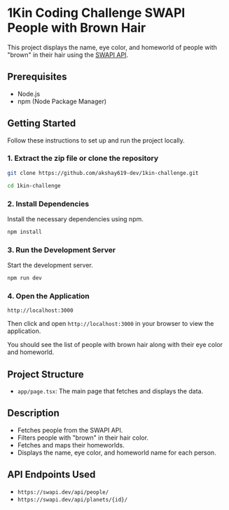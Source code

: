 # 1Kin Coding Challenge SWAPI People with Brown Hair

This project displays the name, eye color, and homeworld of people with "brown" in their hair using the [SWAPI API](https://swapi.dev/).

## Prerequisites

- Node.js
- npm (Node Package Manager)

## Getting Started

Follow these instructions to set up and run the project locally.

### 1. Extract the zip file or clone the repository

```sh
git clone https://github.com/akshay619-dev/1kin-challenge.git

cd 1kin-challenge
```

### 2. Install Dependencies

Install the necessary dependencies using npm.

```sh
npm install
```

### 3. Run the Development Server

Start the development server.

```sh
npm run dev
```

### 4. Open the Application

```
http://localhost:3000
```


Then click and open `http://localhost:3000` in your browser to view the application.

You should see the list of people with brown hair along with their eye color and homeworld.

## Project Structure

- `app/page.tsx`: The main page that fetches and displays the data.

## Description

- Fetches people from the SWAPI API.
- Filters people with "brown" in their hair color.
- Fetches and maps their homeworlds.
- Displays the name, eye color, and homeworld name for each person.

## API Endpoints Used

- `https://swapi.dev/api/people/`
- `https://swapi.dev/api/planets/{id}/`

